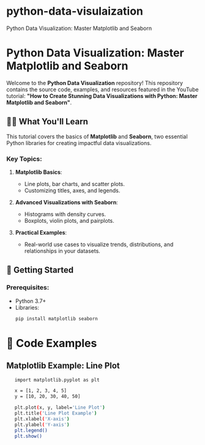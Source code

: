 # python-data-visulaization
Python Data Visualization: Master Matplotlib and Seaborn

# Python Data Visualization: Master Matplotlib and Seaborn  

Welcome to the **Python Data Visualization** repository! This repository contains the source code, examples, and resources featured in the YouTube tutorial: **"How to Create Stunning Data Visualizations with Python: Master Matplotlib and Seaborn"**.  

## 🧑‍💻 **What You'll Learn**  
This tutorial covers the basics of **Matplotlib** and **Seaborn**, two essential Python libraries for creating impactful data visualizations.  

### Key Topics:  
1. **Matplotlib Basics**:  
   - Line plots, bar charts, and scatter plots.  
   - Customizing titles, axes, and legends.  

2. **Advanced Visualizations with Seaborn**:  
   - Histograms with density curves.  
   - Boxplots, violin plots, and pairplots.  

3. **Practical Examples**:  
   - Real-world use cases to visualize trends, distributions, and relationships in your datasets.  

## 🔧 **Getting Started**  

### Prerequisites:  
- Python 3.7+  
- Libraries:  
  ```bash
  pip install matplotlib seaborn

# 📄 Code Examples
## Matplotlib Example: Line Plot
   ```bash
      import matplotlib.pyplot as plt  

      x = [1, 2, 3, 4, 5]  
      y = [10, 20, 30, 40, 50]  

      plt.plot(x, y, label='Line Plot')  
      plt.title('Line Plot Example')  
      plt.xlabel('X-axis')  
      plt.ylabel('Y-axis')  
      plt.legend()  
      plt.show()  
